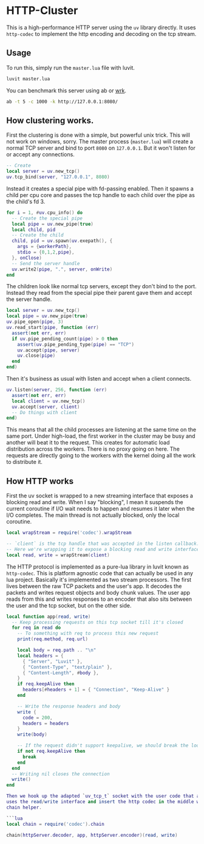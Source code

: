 # HTTP-Cluster

This is a high-performance HTTP server using the `uv` library directly.  It uses `http-codec` to implement the http encoding and decoding on the tcp stream.

## Usage

To run this, simply run the `master.lua` file with luvit.

```sh
luvit master.lua
```

You can benchmark this server using ab or [wrk](https://github.com/wg/wrk).

```sh
ab -t 5 -c 1000 -k http://127.0.0.1:8080/
```

## How clustering works.

First the clustering is done with a simple, but powerful unix trick.  This
will not work on windows, sorry.  The master process (`master.lua`) will
create a normal TCP server and bind to port `8080` on `127.0.0.1`.  But it
won't listen for or accept any connections.

```lua
-- Create
local server = uv.new_tcp()
uv.tcp_bind(server, "127.0.0.1", 8080)
```

Instead it creates a special pipe with fd-passing enabled.  Then it spawns a
child per cpu core and passes the tcp handle to each child over the pipe as
the child's fd 3.

```lua
for i = 1, #uv.cpu_info() do
  -- Create the special pipe
  local pipe = uv.new_pipe(true)
  local child, pid
  -- Create the child
  child, pid = uv.spawn(uv.exepath(), {
    args = {workerPath},
    stdio = {0,1,2,pipe},
  }, onClose)
  -- Send the server handle
  uv.write2(pipe, ".", server, onWrite)
end
```

The children look like normal tcp servers, except they don't bind to the port.
Instead they read from the special pipe their parent gave them and accept the
server handle.

```lua
local server = uv.new_tcp()
local pipe = uv.new_pipe(true)
uv.pipe_open(pipe, 3)
uv.read_start(pipe, function (err)
  assert(not err, err)
  if uv.pipe_pending_count(pipe) > 0 then
    assert(uv.pipe_pending_type(pipe) == "TCP")
    uv.accept(pipe, server)
    uv.close(pipe)
  end
end)
```

Then it's business as usual with listen and accept when a client connects.

```lua
uv.listen(server, 256, function (err)
  assert(not err, err)
  local client = uv.new_tcp()
  uv.accept(server, client)
  -- Do things with client
end)
```

This means that all the child processes are listening at the same time on the
same port.  Under high-load, the first worker in the cluster may be busy and
another will beat it to the request.  This creates for automatic load
distribution across the workers.  There is no proxy going on here.  The
requests are directly going to the workers with the kernel doing all the work
to distribute it.

## How HTTP works

First the uv socket is wrapped to a new streaming interface that exposes a
blocking read and write.  When I say "blocking", I mean it suspends the
current coroutine if I/O wait needs to happen and resumes it later when the
I/O completes.  The main thread is not actually blocked, only the local
coroutine.

```lua
local wrapStream = require('codec').wrapStream

-- `client` is the tcp handle that was accepted in the listen callback.
-- Here we're wrapping it to expose a blocking read and write interface.
local read, write = wrapStream(client)
```

The HTTP protocol is implemented as a pure-lua library in luvit known as
`http-codec`.  This is platform agnostic code that can actually be used in any
lua project.  Basically it's implemented as two stream processors.  The first
lives between the raw TCP packets and the user's app.  It decodes the packets
and writes request objects and body chunk values.  The user app reads from
this and writes responses to an encoder that also sits between the user and
the tcp socket, but on the other side.

```lua
local function app(read, write)
  -- Keep processing requests on this tcp socket till it's closed
  for req in read do
    -- To something with req to process this new request
    print(req.method, req.url)

    local body = req.path .. "\n"
    local headers = {
      { "Server", "Luvit" },
      { "Content-Type", "text/plain" },
      { "Content-Length", #body },
    }
    if req.keepAlive then
      headers[#headers + 1] = { "Connection", "Keep-Alive" }
    end

    -- Write the response headers and body
    write {
      code = 200,
      headers = headers
    }
    write(body)

    -- If the request didn't support keepalive, we should break the loop
    if not req.keepAlive then
      break
    end
  end
  -- Writing nil closes the connection
  write()
end

Then we hook up the adapted `uv_tcp_t` socket with the user code that also
uses the read/write interface and insert the http codec in the middle with the
chain helper.

```lua
local chain = require('codec').chain

chain(httpServer.decoder, app, httpServer.encoder)(read, write)
```
